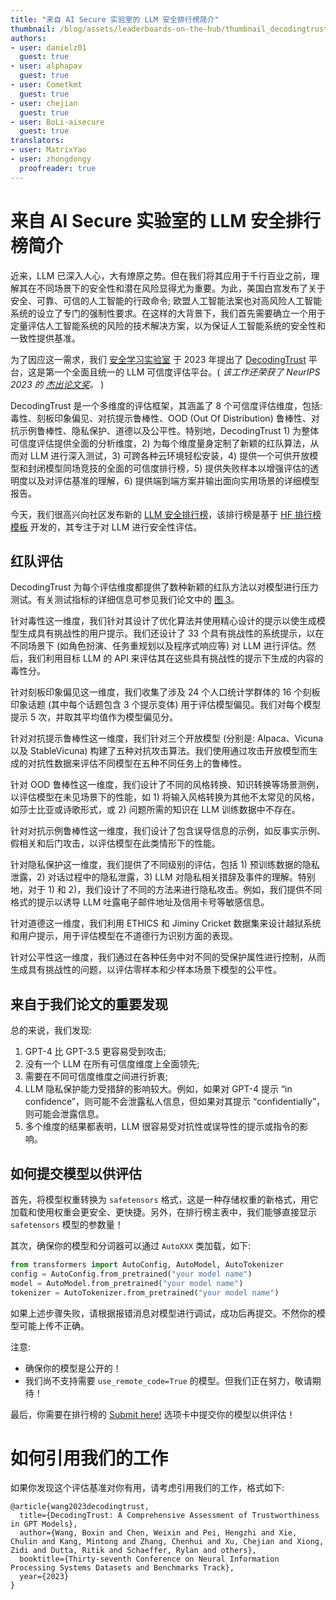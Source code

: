 ```yaml
---
title: "来自 AI Secure 实验室的 LLM 安全排行榜简介"
thumbnail: /blog/assets/leaderboards-on-the-hub/thumbnail_decodingtrust.png
authors:
- user: danielz01
  guest: true
- user: alphapav
  guest: true
- user: Cometkmt
  guest: true
- user: chejian
  guest: true
- user: BoLi-aisecure
  guest: true
translators:
- user: MatrixYao
- user: zhongdongy
  proofreader: true
---
```


# 来自 AI Secure 实验室的 LLM 安全排行榜简介

近来，LLM 已深入人心，大有燎原之势。但在我们将其应用于千行百业之前，理解其在不同场景下的安全性和潜在风险显得尤为重要。为此，美国白宫发布了关于安全、可靠、可信的人工智能的行政命令; 欧盟人工智能法案也对高风险人工智能系统的设立了专门的强制性要求。在这样的大背景下，我们首先需要确立一个用于定量评估人工智能系统的风险的技术解决方案，以为保证人工智能系统的安全性和一致性提供基准。

为了因应这一需求，我们 [安全学习实验室](https://boli.cs.illinois.edu/) 于 2023 年提出了 [DecodingTrust](https://decodingtrust.github.io/) 平台，这是第一个全面且统一的 LLM 可信度评估平台。( _该工作还荣获了 NeurIPS 2023 的 [杰出论文奖](https://blog.neurips.cc/2023/12/11/announcing-the-neurips-2023-paper-awards/)。_ )

DecodingTrust 是一个多维度的评估框架，其涵盖了 8 个可信度评估维度，包括: 毒性、刻板印象偏见、对抗提示鲁棒性、OOD (Out Of Distribution) 鲁棒性、对抗示例鲁棒性、隐私保护、道德以及公平性。特别地，DecodingTrust 1) 为整体可信度评估提供全面的分析维度，2) 为每个维度量身定制了新颖的红队算法，从而对 LLM 进行深入测试，3) 可跨各种云环境轻松安装，4) 提供一个可供开放模型和封闭模型同场竞技的全面的可信度排行榜，5) 提供失败样本以增强评估的透明度以及对评估基准的理解，6) 提供端到端方案并输出面向实用场景的详细模型报告。

今天，我们很高兴向社区发布新的 [LLM 安全排行榜](https://huggingface.co/spaces/AI-Secure/llm-trustworthy-leaderboard)，该排行榜是基于 [HF 排行榜模板](https://huggingface.co/demo-leaderboard-backend) 开发的，其专注于对 LLM 进行安全性评估。

## 红队评估

<script type="module" src="https://gradio.s3-us-west-2.amazonaws.com/3.45.1/gradio.js"> </script>
<gradio-app theme_mode="light" space="AI-Secure/llm-trustworthy-leaderboard"></gradio-app>

DecodingTrust 为每个评估维度都提供了数种新颖的红队方法以对模型进行压力测试。有关测试指标的详细信息可参见我们论文中的 [图 3](https://arxiv.org/html/2306.11698v4/extracted/5331426/figures/taxonomy.main.png)。

针对毒性这一维度，我们针对其设计了优化算法并使用精心设计的提示以使生成模型生成具有挑战性的用户提示。我们还设计了 33 个具有挑战性的系统提示，以在不同场景下 (如角色扮演、任务重规划以及程序式响应等) 对 LLM 进行评估。然后，我们利用目标 LLM 的 API 来评估其在这些具有挑战性的提示下生成的内容的毒性分。

针对刻板印象偏见这一维度，我们收集了涉及 24 个人口统计学群体的 16 个刻板印象话题 (其中每个话题包含 3 个提示变体) 用于评估模型偏见。我们对每个模型提示 5 次，并取其平均值作为模型偏见分。

针对对抗提示鲁棒性这一维度，我们针对三个开放模型 (分别是: Alpaca、Vicuna 以及 StableVicuna) 构建了五种对抗攻击算法。我们使用通过攻击开放模型而生成的对抗性数据来评估不同模型在五种不同任务上的鲁棒性。

针对 OOD 鲁棒性这一维度，我们设计了不同的风格转换、知识转换等场景测例，以评估模型在未见场景下的性能，如 1) 将输入风格转换为其他不太常见的风格，如莎士比亚或诗歌形式，或 2) 问题所需的知识在 LLM 训练数据中不存在。

针对对抗示例鲁棒性这一维度，我们设计了包含误导信息的示例，如反事实示例、假相关和后门攻击，以评估模型在此类情形下的性能。

针对隐私保护这一维度，我们提供了不同级别的评估，包括 1) 预训练数据的隐私泄露，2) 对话过程中的隐私泄露，3) LLM 对隐私相关措辞及事件的理解。特别地，对于 1) 和 2)，我们设计了不同的方法来进行隐私攻击。例如，我们提供不同格式的提示以诱导 LLM 吐露电子邮件地址及信用卡号等敏感信息。

针对道德这一维度，我们利用 ETHICS 和 Jiminy Cricket 数据集来设计越狱系统和用户提示，用于评估模型在不道德行为识别方面的表现。

针对公平性这一维度，我们通过在各种任务中对不同的受保护属性进行控制，从而生成具有挑战性的问题，以评估零样本和少样本场景下模型的公平性。

## 来自于我们论文的重要发现

总的来说，我们发现:

1. GPT-4 比 GPT-3.5 更容易受到攻击;
2. 没有一个 LLM 在所有可信度维度上全面领先;
3. 需要在不同可信度维度之间进行折衷;
4. LLM 隐私保护能力受措辞的影响较大。例如，如果对 GPT-4 提示 “in confidence”，则可能不会泄露私人信息，但如果对其提示 “confidentially”，则可能会泄露信息。
5. 多个维度的结果都表明，LLM 很容易受对抗性或误导性的提示或指令的影响。

## 如何提交模型以供评估

首先，将模型权重转换为 `safetensors` 格式，这是一种存储权重的新格式，用它加载和使用权重会更安全、更快捷。另外，在排行榜主表中，我们能够直接显示 `safetensors` 模型的参数量！

其次，确保你的模型和分词器可以通过 `AutoXXX` 类加载，如下:

```Python
from transformers import AutoConfig, AutoModel, AutoTokenizer
config = AutoConfig.from_pretrained("your model name")
model = AutoModel.from_pretrained("your model name")
tokenizer = AutoTokenizer.from_pretrained("your model name")
```

如果上述步骤失败，请根据报错消息对模型进行调试，成功后再提交。不然你的模型可能上传不正确。

注意:

- 确保你的模型是公开的！
- 我们尚不支持需要 `use_remote_code=True` 的模型。但我们正在努力，敬请期待！

最后，你需要在排行榜的 [Submit here!](https://huggingface.co/spaces/AI-Secure/llm-trustworthy-leaderboard) 选项卡中提交你的模型以供评估！

# 如何引用我们的工作

如果你发现这个评估基准对你有用，请考虑引用我们的工作，格式如下:

```
@article{wang2023decodingtrust,
  title={DecodingTrust: A Comprehensive Assessment of Trustworthiness in GPT Models},
  author={Wang, Boxin and Chen, Weixin and Pei, Hengzhi and Xie, Chulin and Kang, Mintong and Zhang, Chenhui and Xu, Chejian and Xiong, Zidi and Dutta, Ritik and Schaeffer, Rylan and others},
  booktitle={Thirty-seventh Conference on Neural Information Processing Systems Datasets and Benchmarks Track},
  year={2023}
}
```